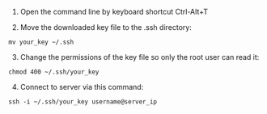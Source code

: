 
1. Open the command line by keyboard shortcut Ctrl-Alt+T

2. Move the downloaded key file to the .ssh directory:

`mv your_key ~/.ssh`

3. Change the permissions of the key file so only the root user can read it:

`chmod 400 ~/.ssh/your_key`

4. Connect to server via this command:

`ssh -i ~/.ssh/your_key username@server_ip`
